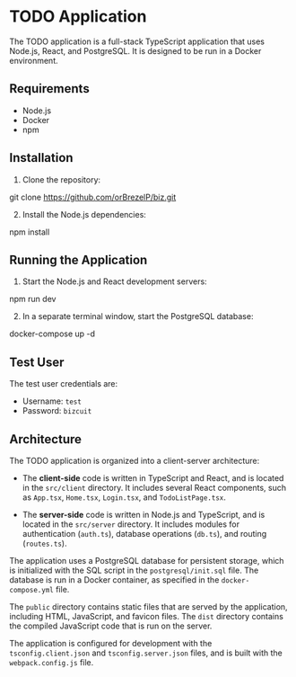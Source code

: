 # TODO Application

The TODO application is a full-stack TypeScript application that uses Node.js, React, and PostgreSQL. It is designed to be run in a Docker environment.

## Requirements

- Node.js
- Docker
- npm

## Installation

1. Clone the repository:

git clone https://github.com/orBrezelP/biz.git

2. Install the Node.js dependencies:

npm install

## Running the Application

1. Start the Node.js and React development servers:

npm run dev


2. In a separate terminal window, start the PostgreSQL database:

docker-compose up -d


## Test User

The test user credentials are:

- Username: `test`
- Password: `bizcuit`

## Architecture

The TODO application is organized into a client-server architecture:

- The **client-side** code is written in TypeScript and React, and is located in the `src/client` directory. It includes several React components, such as `App.tsx`, `Home.tsx`, `Login.tsx`, and `TodoListPage.tsx`.

- The **server-side** code is written in Node.js and TypeScript, and is located in the `src/server` directory. It includes modules for authentication (`auth.ts`), database operations (`db.ts`), and routing (`routes.ts`).

The application uses a PostgreSQL database for persistent storage, which is initialized with the SQL script in the `postgresql/init.sql` file. The database is run in a Docker container, as specified in the `docker-compose.yml` file.

The `public` directory contains static files that are served by the application, including HTML, JavaScript, and favicon files. The `dist` directory contains the compiled JavaScript code that is run on the server.

The application is configured for development with the `tsconfig.client.json` and `tsconfig.server.json` files, and is built with the `webpack.config.js` file.
